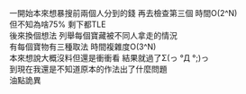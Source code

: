 一開始本來想暴搜前兩個人分到的錢 再去檢查第三個 時間O(2^N)<br>
但不知為啥75% 剩下都TLE<br>
後來換個想法 列舉每個寶藏被不同人拿走的情況<br>
有每個寶物有三種取法 時間複雜度O(3^N)<br>
本來想說大概沒料但還是衝衝看 結果就過了Σ(っ °Д °;)っ<br>
到現在我還是不知道原本的作法出了什麼問題<br>
油點詭異<br>
